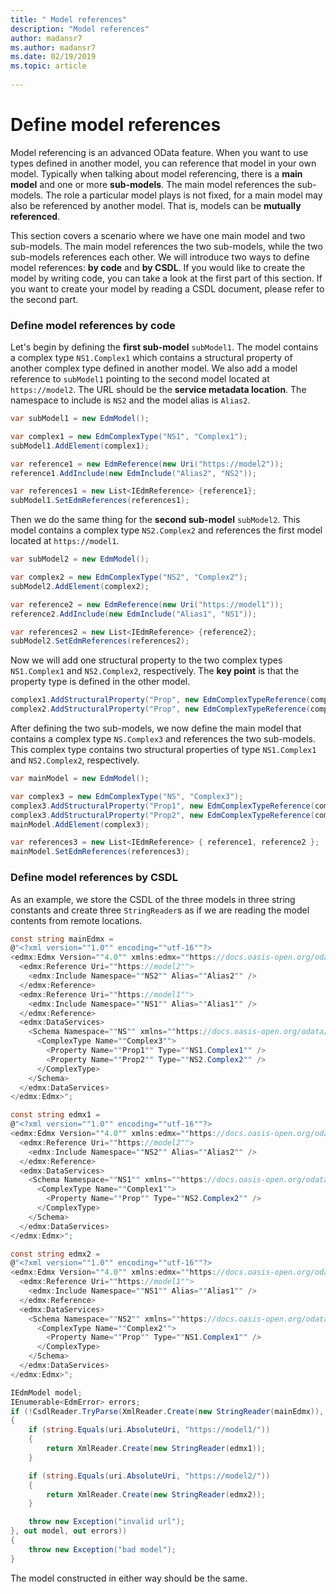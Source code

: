 ```yaml
---
title: " Model references"
description: "Model references"
author: madansr7
ms.author: madansr7
ms.date: 02/19/2019
ms.topic: article
 
---
```

# Define model references

Model referencing is an advanced OData feature. When you want to use types defined in another model, you can reference that model in your own model. Typically when talking about model referencing, there is a **main model** and one or more **sub-models**. The main model references the sub-models. The role a particular model plays is not fixed, for a main model may also be referenced by another model. That is, models can be **mutually referenced**.

This section covers a scenario where we have one main model and two sub-models. The main model references the two sub-models, while the two sub-models references each other. We will introduce two ways to define model references: **by code** and **by CSDL**. If you would like to create the model by writing code, you can take a look at the first part of this section. If you want to create your model by reading a CSDL document, please refer to the second part.

### Define model references by code
Let's begin by defining the **first sub-model** `subModel1`. The model contains a complex type `NS1.Complex1` which contains a structural property of another complex type defined in another model. We also add a model reference to `subModel1` pointing to the second model located at `https://model2`. The URL should be the **service metadata location**. The namespace to include is `NS2` and the model alias is `Alias2`.

```C#
var subModel1 = new EdmModel();

var complex1 = new EdmComplexType("NS1", "Complex1");
subModel1.AddElement(complex1);

var reference1 = new EdmReference(new Uri("https://model2"));
reference1.AddInclude(new EdmInclude("Alias2", "NS2"));

var references1 = new List<IEdmReference> {reference1};
subModel1.SetEdmReferences(references1);
```

Then we do the same thing for the **second sub-model** `subModel2`. This model contains a complex type `NS2.Complex2` and references the first model located at `https://model1`.

```C#
var subModel2 = new EdmModel();

var complex2 = new EdmComplexType("NS2", "Complex2");
subModel2.AddElement(complex2);

var reference2 = new EdmReference(new Uri("https://model1"));
reference2.AddInclude(new EdmInclude("Alias1", "NS1"));

var references2 = new List<IEdmReference> {reference2};
subModel2.SetEdmReferences(references2);
```

Now we will add one structural property to the two complex types `NS1.Complex1` and `NS2.Complex2`, respectively. The **key point** is that the property type is defined in the other model.

```C#
complex1.AddStructuralProperty("Prop", new EdmComplexTypeReference(complex2, true));
complex2.AddStructuralProperty("Prop", new EdmComplexTypeReference(complex1, true));
```

After defining the two sub-models, we now define the main model that contains a complex type `NS.Complex3` and references the two sub-models. This complex type contains two structural properties of type `NS1.Complex1` and `NS2.Complex2`, respectively.

```C#
var mainModel = new EdmModel();

var complex3 = new EdmComplexType("NS", "Complex3");
complex3.AddStructuralProperty("Prop1", new EdmComplexTypeReference(complex1, true));
complex3.AddStructuralProperty("Prop2", new EdmComplexTypeReference(complex2, true));
mainModel.AddElement(complex3);

var references3 = new List<IEdmReference> { reference1, reference2 };
mainModel.SetEdmReferences(references3);
```

### Define model references by CSDL
As an example, we store the CSDL of the three models in three string constants and create three `StringReader`s as if we are reading the model contents from remote locations.

```C#
const string mainEdmx =
@"<?xml version=""1.0"" encoding=""utf-16""?>
<edmx:Edmx Version=""4.0"" xmlns:edmx=""https://docs.oasis-open.org/odata/ns/edmx"">
  <edmx:Reference Uri=""https://model2"">
    <edmx:Include Namespace=""NS2"" Alias=""Alias2"" />
  </edmx:Reference>
  <edmx:Reference Uri=""https://model1"">
    <edmx:Include Namespace=""NS1"" Alias=""Alias1"" />
  </edmx:Reference>
  <edmx:DataServices>
    <Schema Namespace=""NS"" xmlns=""https://docs.oasis-open.org/odata/ns/edm"">
      <ComplexType Name=""Complex3"">
        <Property Name=""Prop1"" Type=""NS1.Complex1"" />
        <Property Name=""Prop2"" Type=""NS2.Complex2"" />
      </ComplexType>
    </Schema>
  </edmx:DataServices>
</edmx:Edmx>";

const string edmx1 =
@"<?xml version=""1.0"" encoding=""utf-16""?>
<edmx:Edmx Version=""4.0"" xmlns:edmx=""https://docs.oasis-open.org/odata/ns/edmx"">
  <edmx:Reference Uri=""https://model2"">
    <edmx:Include Namespace=""NS2"" Alias=""Alias2"" />
  </edmx:Reference>
  <edmx:DataServices>
    <Schema Namespace=""NS1"" xmlns=""https://docs.oasis-open.org/odata/ns/edm"">
      <ComplexType Name=""Complex1"">
        <Property Name=""Prop"" Type=""NS2.Complex2"" />
      </ComplexType>
    </Schema>
  </edmx:DataServices>
</edmx:Edmx>";

const string edmx2 =
@"<?xml version=""1.0"" encoding=""utf-16""?>
<edmx:Edmx Version=""4.0"" xmlns:edmx=""https://docs.oasis-open.org/odata/ns/edmx"">
  <edmx:Reference Uri=""https://model1"">
    <edmx:Include Namespace=""NS1"" Alias=""Alias1"" />
  </edmx:Reference>
  <edmx:DataServices>
    <Schema Namespace=""NS2"" xmlns=""https://docs.oasis-open.org/odata/ns/edm"">
      <ComplexType Name=""Complex2"">
        <Property Name=""Prop"" Type=""NS1.Complex1"" />
      </ComplexType>
    </Schema>
  </edmx:DataServices>
</edmx:Edmx>";

IEdmModel model;
IEnumerable<EdmError> errors;
if (!CsdlReader.TryParse(XmlReader.Create(new StringReader(mainEdmx)), (uri) =>
{
    if (string.Equals(uri.AbsoluteUri, "https://model1/"))
    {
        return XmlReader.Create(new StringReader(edmx1));
    }

    if (string.Equals(uri.AbsoluteUri, "https://model2/"))
    {
        return XmlReader.Create(new StringReader(edmx2));
    }

    throw new Exception("invalid url");
}, out model, out errors))
{
    throw new Exception("bad model");
}
```

The model constructed in either way should be the same.
